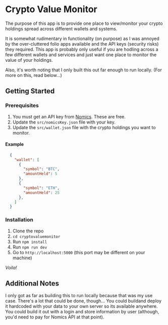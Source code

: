 # Crypto Value Monitor

The purpose of this app is to provide one place to view/monitor your crypto holdings spread across different wallets and systems.

It is somewhat rudimentary in functionality (on purpose) as I was annoyed by the over-cluttered folio apps available and the API keys (security risks) they required. This app is probably only useful if you are hodling across a few different wallets and services and just want one place to monitor the value of your holdings.

Also, it's worth noting that I only built this out far enough to run locally. (For more on this, read below...)

## Getting Started

### Prerequisites

1. You must get an API key from [Nomics](https://p.nomics.com/pricing#free-plan). These are free.
2. Update the `src/nomicsKey.json` file with your key.
3. Update the `src/wallet.json` file with the crypto holdings you want to monitor.

#### Example

```json
  {
    "wallet": [
      {
        "symbol": "BTC",
        "amountHeld": 5
      },
      {
        "symbol": "ETH",
        "amountHeld": 25
      },
    ]
  }
```

### Installation

1. Clone the repo
2. `cd cryptovaluemonitor`
3. Run `npm install`
4. Run `npm run dev`
5. Go to `http://localhost:5000` (this port may be different on your machine)

_Voila!_

## Additional Notes

I only got as far as building this to run locally because that was my use case. There's a lot that could be done, though...
You could buildand deploy it hardcoded with your data to your own server so its available anywhere. You could build it out with a login and store information by user (although, you'd need to pay for Nomics API at that point).
